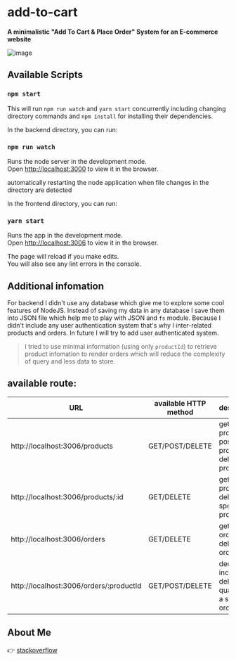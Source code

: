 # add-to-cart

**A minimalistic "Add To Cart &amp; Place Order" System for an E-commerce website**

![image](https://i.imgur.com/JBeSSkt.png)

## Available Scripts

### `npm start`

This will run `npm run watch` and `yarn start` concurrently including changing directory commands and `npm install` for installing their dependencies.

In the backend directory, you can run:

### `npm run watch`

Runs the node server in the development mode.<br />
Open [http://localhost:3000](http://localhost:3000) to view it in the browser.

automatically restarting the node application when file changes in the directory are detected

In the frontend directory, you can run:

### `yarn start`

Runs the app in the development mode.<br />
Open [http://localhost:3006](http://localhost:3006) to view it in the browser.

The page will reload if you make edits.<br />
You will also see any lint errors in the console.

## Additional infomation

For backend I didn't use any database which give me to explore some cool features of NodeJS. Instead of saving my data in any database I save them into JSON file
which help me to play with JSON and `fs` module. Because I didn't include any user authentication system that's why I inter-related products and orders. In future I will try to add user authenticated system.

> I tried to use minimal information (using only `productId`) to retrieve product infomation to render orders which will reduce the complexity of query and less data to store.

## available route:

| URL                                     | available HTTP method | description                                             |
| --------------------------------------- | --------------------- | ------------------------------------------------------- |
| http://localhost:3006/products          | GET/POST/DELETE       | get all products/ post new product/ delete all products |
| http://localhost:3006/products/:id      | GET/DELETE            | get specific product/ delete specific product           |
| http://localhost:3006/orders            | GET/DELETE            | get all orders/ delete all orders                       |
| http://localhost:3006/orders/:productId | GET/POST/DELETE       | decrease/ increase/ delete quantity of a specific order |

## About Me

👉 [stackoverflow](https://stackoverflow.com/users/9138425/emonhossain)
